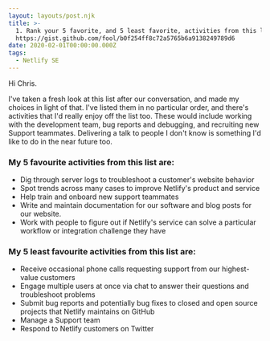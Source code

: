 ```yaml
---
layout: layouts/post.njk
title: >-
  1. Rank your 5 favorite, and 5 least favorite, activities from this list:
  https://gist.github.com/fool/b0f254ff8c72a5765b6a9138249789d6
date: 2020-02-01T00:00:00.000Z
tags:
  - Netlify SE
---
```

Hi Chris. 

I've taken a fresh look at this list after our conversation, and made my choices in light of that. I've listed them in no particular order, and there's activities that I'd really enjoy off the list too. These would include working with the development team, bug reports and debugging, and recruiting new Support teammates. Delivering a talk to people I don't know is something I'd like to do in the near future too.

### My 5 favourite activities from this list are:

* Dig through server logs to troubleshoot a customer's website behavior
* Spot trends across many cases to improve Netlify's product and service
* Help train and onboard new support teammates
* Write and maintain documentation for our software and blog posts for our website.
* Work with people to figure out if Netlify's service can solve a particular workflow or integration challenge they have

### My 5 least favourite activities from this list are:

* Receive occasional phone calls requesting support from our highest-value customers
* Engage multiple users at once via chat to answer their questions and troubleshoot problems
* Submit bug reports and potentially bug fixes to closed and open source projects that Netlify maintains on GitHub
* Manage a Support team 
* Respond to Netlify customers on Twitter
